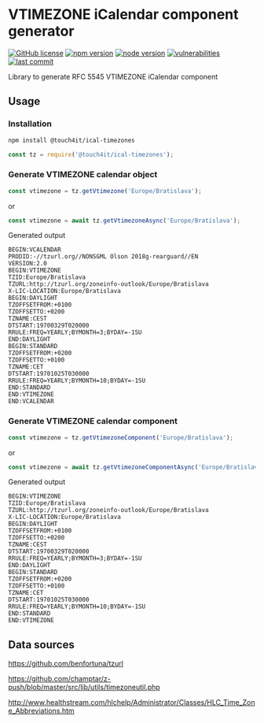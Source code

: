 # VTIMEZONE iCalendar component generator

[![GitHub license](https://img.shields.io/badge/license-ISC-blue.svg)](https://github.com/touch4it/ical-timezones/blob/master/lib/LICENSE.md)
[![npm version](https://img.shields.io/npm/v/@touch4it/ical-timezones)](https://www.npmjs.com/package/@touch4it/ical-timezones)
[![node version](https://img.shields.io/node/v/@touch4it/ical-timezones)](https://www.npmjs.com/package/@touch4it/ical-timezones)
[![vulnerabilities](https://img.shields.io/snyk/vulnerabilities/npm/@touch4it/ical-timezones)](https://www.npmjs.com/package/@touch4it/ical-timezones)
[![last commit](https://img.shields.io/github/last-commit/touch4it/ical-timezones)](https://github.com/touch4it/ical-timezones)

Library to generate RFC 5545 VTIMEZONE iCalendar component

## Usage

### Installation

```bash
npm install @touch4it/ical-timezones
```

```javascript
const tz = require('@touch4it/ical-timezones');
```

### Generate VTIMEZONE calendar object

```javascript
const vtimezone = tz.getVtimezone('Europe/Bratislava');
```

or

```javascript
const vtimezone = await tz.getVtimezoneAsync('Europe/Bratislava');
```

Generated output

```ical
BEGIN:VCALENDAR
PRODID:-//tzurl.org//NONSGML Olson 2018g-rearguard//EN
VERSION:2.0
BEGIN:VTIMEZONE
TZID:Europe/Bratislava
TZURL:http://tzurl.org/zoneinfo-outlook/Europe/Bratislava
X-LIC-LOCATION:Europe/Bratislava
BEGIN:DAYLIGHT
TZOFFSETFROM:+0100
TZOFFSETTO:+0200
TZNAME:CEST
DTSTART:19700329T020000
RRULE:FREQ=YEARLY;BYMONTH=3;BYDAY=-1SU
END:DAYLIGHT
BEGIN:STANDARD
TZOFFSETFROM:+0200
TZOFFSETTO:+0100
TZNAME:CET
DTSTART:19701025T030000
RRULE:FREQ=YEARLY;BYMONTH=10;BYDAY=-1SU
END:STANDARD
END:VTIMEZONE
END:VCALENDAR
```

### Generate VTIMEZONE calendar component

```javascript
const vtimezone = tz.getVtimezoneComponent('Europe/Bratislava');
```

or

```javascript
const vtimezone = await tz.getVtimezoneComponentAsync('Europe/Bratislava');
```

Generated output

```ical
BEGIN:VTIMEZONE
TZID:Europe/Bratislava
TZURL:http://tzurl.org/zoneinfo-outlook/Europe/Bratislava
X-LIC-LOCATION:Europe/Bratislava
BEGIN:DAYLIGHT
TZOFFSETFROM:+0100
TZOFFSETTO:+0200
TZNAME:CEST
DTSTART:19700329T020000
RRULE:FREQ=YEARLY;BYMONTH=3;BYDAY=-1SU
END:DAYLIGHT
BEGIN:STANDARD
TZOFFSETFROM:+0200
TZOFFSETTO:+0100
TZNAME:CET
DTSTART:19701025T030000
RRULE:FREQ=YEARLY;BYMONTH=10;BYDAY=-1SU
END:STANDARD
END:VTIMEZONE
```

## Data sources

https://github.com/benfortuna/tzurl

https://github.com/champtar/z-push/blob/master/src/lib/utils/timezoneutil.php

http://www.healthstream.com/hlchelp/Administrator/Classes/HLC_Time_Zone_Abbreviations.htm
